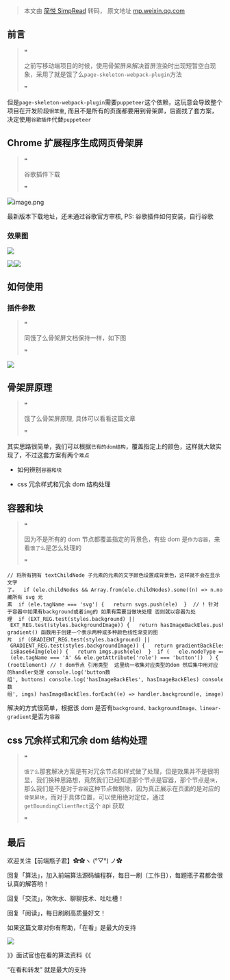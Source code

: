 > 本文由 [简悦 SimpRead](http://ksria.com/simpread/) 转码， 原文地址 [mp.weixin.qq.com](https://mp.weixin.qq.com/s/434-NVOHZ_-5rLwCpY9y3A)

前言
--

> ❝
> 
> 之前写移动端项目的时候，使用骨架屏来解决首屏渲染时出现短暂空白现象，采用了就是饿了么`page-skeleton-webpack-plugin`方法
> 
> ❞

但是`page-skeleton-webpack-plugin`需要`puppeteer`这个依赖，这玩意会导致整个项目在开发阶段`很笨重`, 而且不是所有的页面都要用到骨架屏，后面找了套方案，决定使用`谷歌插件`代替`puppeteer`

Chrome 扩展程序生成网页骨架屏
------------------

> ❝
> 
> 谷歌插件下载
> 
> ❞

![](https://mmbiz.qpic.cn/mmbiz_png/ygUAW1Il7aSLLDD5HzXNKRiaxZ3dIlqs0FZzfQJ8r8v55lMWY0EIh7hUxmbwGhD2ibk75uZI6Aibv30FdyGMS5U6w/640?wx_fmt=png)image.png

最新版本下载地址，还未通过谷歌官方审核, PS: 谷歌插件如何安装，自行谷歌

### 效果图

![](https://mmbiz.qpic.cn/mmbiz_png/ygUAW1Il7aSLLDD5HzXNKRiaxZ3dIlqs0O4E63CWvATq68OLwI55erID04ZgQ08HB3fr8aA65Ah5QXPFXqTHFyg/640?wx_fmt=png)

![](https://mmbiz.qpic.cn/mmbiz_png/ygUAW1Il7aSLLDD5HzXNKRiaxZ3dIlqs0S5azbRubh4kFnIlOVibFtAD9UaKrbscH3081Xu3byDsDyjShENt1cwg/640?wx_fmt=png)![](https://mmbiz.qpic.cn/mmbiz_png/ygUAW1Il7aSLLDD5HzXNKRiaxZ3dIlqs0INlcdwPcFDdfiatStQMpq6Eetko3N1xQ09zjicGV34aklg6JAzHGVllg/640?wx_fmt=png)

如何使用
----

### 插件参数

> ❝
> 
> 同饿了么骨架屏文档保持一样，如下图
> 
> ❞

![](https://mmbiz.qpic.cn/mmbiz_png/ygUAW1Il7aSLLDD5HzXNKRiaxZ3dIlqs09aBh5TyTwhwCw27TbibJ47R0yPbBs0SiaW1vRJ8TAWnxxAIFMrfBEv7A/640?wx_fmt=png)

骨架屏原理
-----

> ❝
> 
> 饿了么骨架屏原理, 具体可以看看这篇文章
> 
> ❞

其实思路很简单，我们可以根据`已有的dom结构`，覆盖指定上的颜色，这样就大致实现了，不过这套方案有两个`难点`

*   如何辨别`容器和块`
    
*   css 冗余样式和冗余 dom 结构处理
    

容器和块
----

> ❝
> 
> 因为不是所有的 dom 节点都覆盖指定的背景色，有些 dom 是`作为容器`，来看`饿了么`是怎么处理的
> 
> ❞

```
// 将所有拥有 textChildNode 子元素的元素的文字颜色设置成背景色，这样就不会在显示文字了。  if (ele.childNodes && Array.from(ele.childNodes).some((n) => n.nodeType === Node.TEXT_NODE)) {   transparent(ele)  }  if (checkHasTextDecoration(styles)) {   ele.style.textDecorationColor = TRANSPARENT  }  // 隐藏所有 svg 元素  if (ele.tagName === 'svg') {   return svgs.push(ele)  }  // ! 针对于容器中如果有background或者img的 如果有需要当做块处理 否则就以容器为处理  if (EXT_REG.test(styles.background) || EXT_REG.test(styles.backgroundImage)) {   return hasImageBackEles.push(ele)  }  // export const GRADIENT_REG = /gradient/  // CSS linear-gradient() 函数用于创建一个表示两种或多种颜色线性渐变的图片  if (GRADIENT_REG.test(styles.background) || GRADIENT_REG.test(styles.backgroundImage)) {   return gradientBackEles.push(ele)  }  if (ele.tagName === 'IMG' || isBase64Img(ele)) {   return imgs.push(ele)  }  if (   ele.nodeType === Node.ELEMENT_NODE &&   (ele.tagName === 'BUTTON' || (ele.tagName === 'A' && ele.getAttribute('role') === 'button'))  ) {   return buttons.push(ele)  }  if (   ele.childNodes &&   ele.childNodes.length === 1 &&   ele.childNodes[0].nodeType === Node.TEXT_NODE &&   /\S/.test(ele.childNodes[0].textContent)  ) {   return texts.push(ele)  } })(rootElement) // ! dom节点 引用类型  这里统一收集对应类型的dom 然后集中用对应的handler处理 console.log('button数组', buttons) console.log('hasImageBackEles', hasImageBackEles) console.log(pseudos, gradientBackEles, grayBlocks) svgs.forEach((e) => handler.svg(e, svg, cssUnit, decimal)) texts.forEach((e) => handler.text(e, text, cssUnit, decimal)) buttons.forEach((e) => handler.button(e, button)) console.log('imgs数组', imgs) hasImageBackEles.forEach((e) => handler.background(e, image)) imgs.forEach((e) => handler.image(e, image)) pseudos.forEach((e) => handler.pseudos(e, pseudo)) gradientBackEles.forEach((e) => handler.background(e, image)) grayBlocks.forEach((e) => handler.grayBlock(e, button))
```

解决的方式很简单，根据该 dom 是否有`background、backgroundImage、linear-gradient`是否为`容器`

css 冗余样式和冗余 dom 结构处理
--------------------

> ❝
> 
> `饿了么`那套解决方案是有对冗余节点和样式做了处理，但是效果并不是很明显，我们换种思路想，竟然我们已经知道那个节点是容器，那个节点是`块`，那么我们是不是对于`容器`这种节点做剔除，因为真正展示在页面的是对应的`骨架屏块`，而对于具体位置，可以使用绝对定位，通过`getBoundingClientRect`这个 api 获取
> 
> ❞

最后
--

欢迎关注【前端瓶子君】✿✿ヽ (°▽°) ノ✿  

回复「算法」，加入前端算法源码编程群，每日一刷（工作日），每题瓶子君都会很认真的解答哟！  

回复「交流」，吹吹水、聊聊技术、吐吐槽！

回复「阅读」，每日刷刷高质量好文！

如果这篇文章对你有帮助，「在看」是最大的支持  

![](https://mmbiz.qpic.cn/mmbiz_png/pfCCZhlbMQQYTquARVybx8MjPHdibmMQ3icWt2hR5uqZiaZs5KPpGiaeiaDAM8bb6fuawMD4QUcc8rFEMrTvEIy04cw/640?wx_fmt=png)

》》面试官也在看的算法资料《《

“在看和转发” 就是最大的支持
